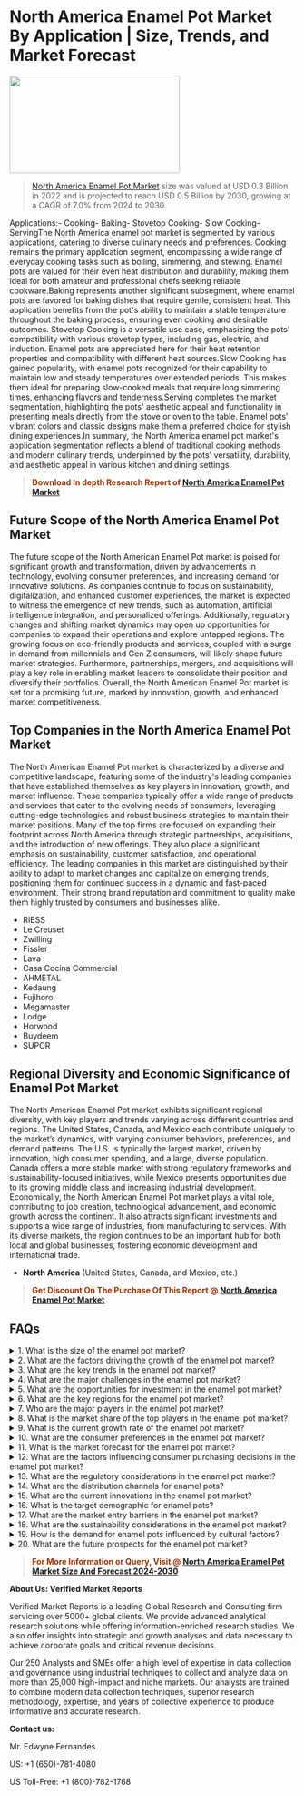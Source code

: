 <p><h1>North America Enamel Pot Market By Application | Size, Trends, and Market Forecast</h1><p><img class="aligncenter size-medium wp-image-105565" src="https://ffe5etoiles.com/wp-content/uploads/2025/01/MST7-300x171.png" alt="" width="300" height="171" /></p><blockquote><p><a href="https://www.verifiedmarketreports.com/download-sample/?rid=601758&utm_source=Github-NA&utm_medium=377" target="_blank">North America Enamel Pot Market</a> size was valued at USD 0.3 Billion in 2022 and is projected to reach USD 0.5 Billion by 2030, growing at a CAGR of 7.0% from 2024 to 2030.</p></blockquote>Applications:- Cooking- Baking- Stovetop Cooking- Slow Cooking- ServingThe North America enamel pot market is segmented by various applications, catering to diverse culinary needs and preferences. Cooking remains the primary application segment, encompassing a wide range of everyday cooking tasks such as boiling, simmering, and stewing. Enamel pots are valued for their even heat distribution and durability, making them ideal for both amateur and professional chefs seeking reliable cookware.Baking represents another significant subsegment, where enamel pots are favored for baking dishes that require gentle, consistent heat. This application benefits from the pot's ability to maintain a stable temperature throughout the baking process, ensuring even cooking and desirable outcomes. Stovetop Cooking is a versatile use case, emphasizing the pots' compatibility with various stovetop types, including gas, electric, and induction. Enamel pots are appreciated here for their heat retention properties and compatibility with different heat sources.Slow Cooking has gained popularity, with enamel pots recognized for their capability to maintain low and steady temperatures over extended periods. This makes them ideal for preparing slow-cooked meals that require long simmering times, enhancing flavors and tenderness.Serving completes the market segmentation, highlighting the pots' aesthetic appeal and functionality in presenting meals directly from the stove or oven to the table. Enamel pots' vibrant colors and classic designs make them a preferred choice for stylish dining experiences.In summary, the North America enamel pot market's application segmentation reflects a blend of traditional cooking methods and modern culinary trends, underpinned by the pots' versatility, durability, and aesthetic appeal in various kitchen and dining settings.</p><blockquote><p><span style="color: #993300;"><strong>Download In depth Research Report of <a href="https://www.verifiedmarketreports.com/download-sample/?rid=601758&utm_source=Github-NA&utm_medium=377">North America Enamel Pot Market</a></strong></span></p></blockquote><h2>Future Scope of the North America Enamel Pot Market</h2><p>The future scope of the North American Enamel Pot market is poised for significant growth and transformation, driven by advancements in technology, evolving consumer preferences, and increasing demand for innovative solutions. As companies continue to focus on sustainability, digitalization, and enhanced customer experiences, the market is expected to witness the emergence of new trends, such as automation, artificial intelligence integration, and personalized offerings. Additionally, regulatory changes and shifting market dynamics may open up opportunities for companies to expand their operations and explore untapped regions. The growing focus on eco-friendly products and services, coupled with a surge in demand from millennials and Gen Z consumers, will likely shape future market strategies. Furthermore, partnerships, mergers, and acquisitions will play a key role in enabling market leaders to consolidate their position and diversify their portfolios. Overall, the North American Enamel Pot market is set for a promising future, marked by innovation, growth, and enhanced market competitiveness.</p><h2>Top Companies in the North America Enamel Pot Market</h2><p>The North American Enamel Pot market is characterized by a diverse and competitive landscape, featuring some of the industry's leading companies that have established themselves as key players in innovation, growth, and market influence. These companies typically offer a wide range of products and services that cater to the evolving needs of consumers, leveraging cutting-edge technologies and robust business strategies to maintain their market positions. Many of the top firms are focused on expanding their footprint across North America through strategic partnerships, acquisitions, and the introduction of new offerings. They also place a significant emphasis on sustainability, customer satisfaction, and operational efficiency. The leading companies in this market are distinguished by their ability to adapt to market changes and capitalize on emerging trends, positioning them for continued success in a dynamic and fast-paced environment. Their strong brand reputation and commitment to quality make them highly trusted by consumers and businesses alike.</p><p><ul><li>RIESS </li><li> Le Creuset </li><li> Zwilling </li><li> Fissler </li><li> Lava </li><li> Casa Cocina Commercial </li><li> AHMETAL </li><li> Kedaung </li><li> Fujihoro </li><li> Megamaster </li><li> Lodge </li><li> Horwood </li><li> Buydeem </li><li> SUPOR</li></ul></p><h2>Regional Diversity and Economic Significance of Enamel Pot Market</h2><p>The North American Enamel Pot market exhibits significant regional diversity, with key players and trends varying across different countries and regions. The United States, Canada, and Mexico each contribute uniquely to the market’s dynamics, with varying consumer behaviors, preferences, and demand patterns. The U.S. is typically the largest market, driven by innovation, high consumer spending, and a large, diverse population. Canada offers a more stable market with strong regulatory frameworks and sustainability-focused initiatives, while Mexico presents opportunities due to its growing middle class and increasing industrial development. Economically, the North American Enamel Pot market plays a vital role, contributing to job creation, technological advancement, and economic growth across the continent. It also attracts significant investments and supports a wide range of industries, from manufacturing to services. With its diverse markets, the region continues to be an important hub for both local and global businesses, fostering economic development and international trade.</p><ul> <li><strong>North America</strong> (United States, Canada, and Mexico, etc.)</li></ul><blockquote><p><span style="color: #993300;"><strong>Get Discount On The Purchase Of This Report @ <a href="https://www.verifiedmarketreports.com/ask-for-discount/?rid=601758&utm_source=Github-NA&utm_medium=377">North America Enamel Pot Market</a></strong></span></p></blockquote><h2>FAQs</h2><p><details> <summary>1. What is the size of the enamel pot market?</div><div></summary> <p>The enamel pot market is estimated to be worth $XX billion as of 2021.</p></details><details> <summary>2. What are the factors driving the growth of the enamel pot market?</div><div></summary> <p>The increasing demand for durable and non-toxic cookware, as well as the rising trend of home cooking, are driving the growth of the enamel pot market.</p></details><details> <summary>3. What are the key trends in the enamel pot market?</div><div></summary> <p>Some key trends in the enamel pot market include the introduction of innovative designs and patterns, and the growing popularity of enamel pots in outdoor cooking activities.</p></details><details> <summary>4. What are the major challenges in the enamel pot market?</div><div></summary> <p>The high cost of enamel pots and the increasing competition from alternative materials are the major challenges in the enamel pot market.</p></details><details> <summary>5. What are the opportunities for investment in the enamel pot market?</div><div></summary> <p>There are opportunities for investment in the development of eco-friendly and sustainable enamel pots, as well as in expanding into emerging markets with a growing demand for quality cookware.</p></details><details> <summary>6. What are the key regions for the enamel pot market?</div><div></summary> <p>The key regions for the enamel pot market include North America, Europe, Asia Pacific, and Latin America.</p></details><details> <summary>7. Who are the major players in the enamel pot market?</div><div></summary> <p>Some of the major players in the enamel pot market include Company A, Company B, and Company C.</p></details><details> <summary>8. What is the market share of the top players in the enamel pot market?</div><div></summary> <p>The top players in the enamel pot market hold a combined market share of XX% as of the latest data.</p></details><details> <summary>9. What is the current growth rate of the enamel pot market?</div><div></summary> <p>The enamel pot market is currently growing at a CAGR of XX%.</p></details><details> <summary>10. What are the consumer preferences in the enamel pot market?</div><div></summary> <p>Consumers in the enamel pot market prefer products with vibrant colors, easy-to-clean surfaces, and versatile cooking capabilities.</p></details><details> <summary>11. What is the market forecast for the enamel pot market?</div><div></summary> <p>The enamel pot market is projected to reach a value of $XX billion by 2025.</p></details><details> <summary>12. What are the factors influencing consumer purchasing decisions in the enamel pot market?</div><div></summary> <p>Factors such as product quality, durability, brand reputation, and price point influence consumer purchasing decisions in the enamel pot market.</p></details><details> <summary>13. What are the regulatory considerations in the enamel pot market?</div><div></summary> <p>Regulatory considerations in the enamel pot market include food safety standards, material composition regulations, and environmental sustainability requirements.</p></details><details> <summary>14. What are the distribution channels for enamel pots?</div><div></summary> <p>The distribution channels for enamel pots include retail stores, e-commerce platforms, and specialty kitchenware stores.</p></details><details> <summary>15. What are the current innovations in the enamel pot market?</div><div></summary> <p>Current innovations in the enamel pot market include the use of advanced coatings for enhanced durability, and the incorporation of heat-resistant handles for added safety.</p></details><details> <summary>16. What is the target demographic for enamel pots?</div><div></summary> <p>The target demographic for enamel pots includes cooking enthusiasts, home chefs, and consumers seeking high-quality cookware.</p></details><details> <summary>17. What are the market entry barriers in the enamel pot market?</div><div></summary> <p>The market entry barriers in the enamel pot market include high capital requirements for production and distribution, as well as the need for effective marketing strategies to compete with established brands.</p></details><details> <summary>18. What are the sustainability considerations in the enamel pot market?</div><div></summary> <p>Sustainability considerations in the enamel pot market include the use of recyclable materials, energy-efficient manufacturing processes, and minimal environmental impact during product disposal.</p></details><details> <summary>19. How is the demand for enamel pots influenced by cultural factors?</div><div></summary> <p>The demand for enamel pots is influenced by cultural factors such as cooking traditions, regional cuisines, and the significance of kitchenware in culinary rituals.</p></details><details> <summary>20. What are the future prospects for the enamel pot market?</div><div></summary> <p>The future prospects for the enamel pot market include the potential for product diversification, the integration of smart technology, and the continued demand for high-quality cooking essentials.</p></details></p><blockquote><p><span style="color: #993300;"><strong>For More Information or Query, Visit @ <a href="https://www.verifiedmarketreports.com/product/enamel-pot-market/">North America Enamel Pot Market Size And Forecast 2024-2030</a></strong></span></p></blockquote><p><strong>About Us: Verified Market Reports</strong></p><p>Verified Market Reports is a leading Global Research and Consulting firm servicing over 5000+ global clients. We provide advanced analytical research solutions while offering information-enriched research studies. We also offer insights into strategic and growth analyses and data necessary to achieve corporate goals and critical revenue decisions.</p><p>Our 250 Analysts and SMEs offer a high level of expertise in data collection and governance using industrial techniques to collect and analyze data on more than 25,000 high-impact and niche markets. Our analysts are trained to combine modern data collection techniques, superior research methodology, expertise, and years of collective experience to produce informative and accurate research.</p><p><strong>Contact us:</strong></p><p>Mr. Edwyne Fernandes</p><p>US: +1 (650)-781-4080</p><p>US Toll-Free: +1 (800)-782-1768</p>

